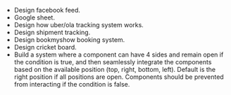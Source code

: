 - Design facebook feed.
- Google sheet.
- Design how uber/ola tracking system works.
- Design shipment tracking.
- Design bookmyshow booking system.
- Design cricket board.
- Build a system where a component can have 4 sides and remain open if the condition is true, and then seamlessly integrate the components based on the available position (top, right, bottom, left). Default is the right position if all positions are open. Components should be prevented from interacting if the condition is false. 
